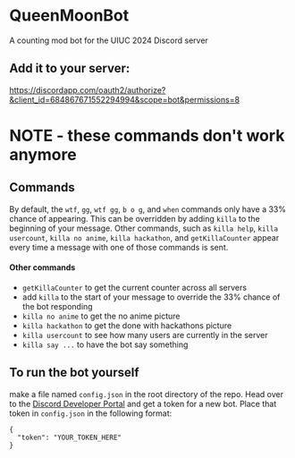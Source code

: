 # QueenMoonBot

A counting mod bot for the UIUC 2024 Discord server

## Add it to your server:
  https://discordapp.com/oauth2/authorize?&client_id=684867671552294994&scope=bot&permissions=8


# NOTE - these commands don't work anymore

## Commands
By default, the `wtf`, `gg`, `wtf gg`, `b o g`, and `when` commands only have a 33% chance of appearing. This can be overridden by adding `killa` to the beginning of your message. Other commands, such as `killa help`, `killa usercount`, `killa no anime`, `killa hackathon`, and `getKillaCounter` appear every time a message with one of those commands is sent.

#### Other commands

* `getKillaCounter` to get the current counter across all servers
* add `killa` to the start of your message to override the 33% chance of the bot responding
* `killa no anime` to get the no anime picture
* `killa hackathon` to get the done with hackathons picture
* `killa usercount` to see how many users are currently in the server
* `killa say ...` to have the bot say something

## To run the bot yourself
make a file named `config.json` in the root directory of the repo. Head over to the [Discord Developer Portal](https://discordapp.com/developers/applications/me) and get a token for a new bot. Place that token in `config.json` in the following format:

```
{
  "token": "YOUR_TOKEN_HERE"
}
```

